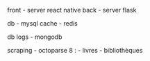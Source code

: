 front - server react native
back - server flask

db - mysql
cache - redis

db logs - mongodb

scraping - octoparse 8 : - livres - bibliothèques
